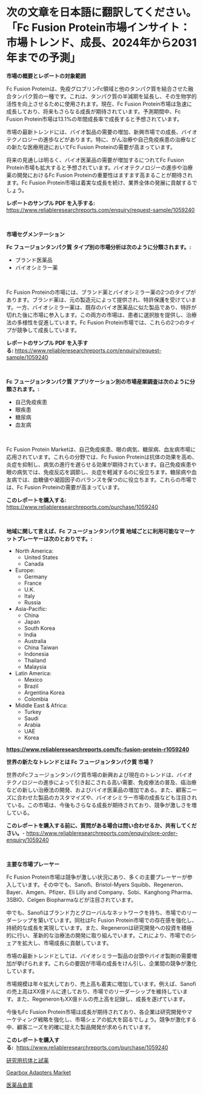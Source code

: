 <p><h1>次の文章を日本語に翻訳してください。「Fc Fusion Protein市場インサイト：市場トレンド、成長、2024年から2031年までの予測」</h1></p><p><strong>市場の概要とレポートの対象範囲</strong></p>
<p><p>Fc Fusion Proteinは、免疫グロブリンFc領域と他のタンパク質を結合させた融合タンパク質の一種です。これは、タンパク質の半減期を延長し、その生物学的活性を向上させるために使用されます。現在、Fc Fusion Protein市場は急速に成長しており、将来もさらなる成長が期待されています。予測期間中、Fc Fusion Protein市場は13.1%の年間成長率で成長すると予想されています。</p><p>市場の最新トレンドには、バイオ製品の需要の増加、新興市場での成長、バイオテクノロジーの進歩などがあります。特に、がん治療や自己免疫疾患の治療などの新たな医療用途においてFc Fusion Proteinの需要が高まっています。</p><p>将来の見通しは明るく、バイオ医薬品の需要が増加するにつれてFc Fusion Protein市場も拡大すると予想されています。バイオテクノロジーの進歩や治療薬の開発におけるFc Fusion Proteinの重要性はますます高まることが期待されます。Fc Fusion Protein市場は着実な成長を続け、業界全体の発展に貢献するでしょう。</p></p>
<p><strong>レポートのサンプル PDF を入手する:</strong> <a href="https://www.reliableresearchreports.com/enquiry/request-sample/1059240">https://www.reliableresearchreports.com/enquiry/request-sample/1059240</a></p>
<p>&nbsp;</p>
<p><strong>市場セグメンテーション</strong></p>
<p><strong>Fc フュージョンタンパク質 タイプ別の市場分析は次のように分類されます。:</strong></p>
<p><ul><li>ブランド医薬品</li><li>バイオシミラー薬</li></ul></p>
<p>&nbsp;</p>
<p><p>Fc Fusion Proteinの市場には、ブランド薬とバイオシミラー薬の2つのタイプがあります。ブランド薬は、元の製造元によって提供され、特許保護を受けています。一方、バイオシミラー薬は、既存のバイオ医薬品に似た製品であり、特許が切れた後に市場に参入します。この両方の市場は、患者に選択肢を提供し、治療法の多様性を促進しています。Fc Fusion Protein市場では、これらの2つのタイプが競争して成長しています。</p></p>
<p><strong>レポートのサンプル PDF を入手する:</strong>&nbsp;<a href="https://www.reliableresearchreports.com/enquiry/request-sample/1059240">https://www.reliableresearchreports.com/enquiry/request-sample/1059240</a></p>
<p>&nbsp;</p>
<p><strong> Fc フュージョンタンパク質 アプリケーション別の市場産業調査は次のように分類されます。:</strong></p>
<p><ul><li>自己免疫疾患</li><li>眼疾患</li><li>糖尿病</li><li>血友病</li></ul></p>
<p>&nbsp;</p>
<p><p>Fc Fusion Protein Marketは、自己免疫疾患、眼の病気、糖尿病、血友病市場に応用されています。これらの分野では、Fc Fusion Proteinは抗体の効果を高め、炎症を抑制し、病気の進行を遅らせる効果が期待されています。自己免疫疾患や眼の病気では、免疫反応を調節し、炎症を軽減するのに役立ちます。糖尿病や血友病では、血糖値や凝固因子のバランスを保つのに役立ちます。これらの市場では、Fc Fusion Proteinの需要が高まっています。</p></p>
<p><strong>このレポートを購入する:</strong>&nbsp; <a href="https://www.reliableresearchreports.com/purchase/1059240">https://www.reliableresearchreports.com/purchase/1059240</a></p>
<p>&nbsp;</p>
<p><strong>地域に関して言えば、Fc フュージョンタンパク質 地域ごとに利用可能なマーケットプレーヤーは次のとおりです。:</strong></p>
<p><ul>
    <li>
        North America:
        <ul>
            <li>United States</li>
            <li>Canada</li>
        </ul>
    </li>
    <li>
        Europe:
        <ul>
            <li>Germany</li>
            <li>France</li>
            <li>U.K.</li>
            <li>Italy</li>
            <li>Russia</li>
        </ul>
    </li>
    <li>
        Asia-Pacific:
        <ul>
            <li>China</li>
            <li>Japan</li>
            <li>South Korea</li>
            <li>India</li>
            <li>Australia</li>
            <li>China Taiwan</li>
            <li>Indonesia</li>
            <li>Thailand</li>
            <li>Malaysia</li>
        </ul>
    </li>
    <li>
        Latin America:
        <ul>
            <li>Mexico</li>
            <li>Brazil</li>
            <li>Argentina Korea</li>
            <li>Colombia</li>
        </ul>
    </li>
    <li>
        Middle East & Africa:
        <ul>
            <li>Turkey</li>
            <li>Saudi</li>
            <li>Arabia</li>
            <li>UAE</li>
            <li>Korea</li>
        </ul>
    </li>
    </ul></p>
<p><strong><a href="https://www.reliableresearchreports.com/fc-fusion-protein-r1059240">https://www.reliableresearchreports.com/fc-fusion-protein-r1059240</a></strong>&nbsp;</p>
<p><strong>世界の新たなトレンドとは Fc フュージョンタンパク質 市場？</strong></p>
<p><p>世界のFcフュージョンタンパク質市場の新興および現在のトレンドは、バイオテクノロジーの進歩によって引き起こされる高い需要、免疫療法の普及、癌治療などの新しい治療法の開発、およびバイオ医薬品の増加である。また、顧客ニーズに合わせた製品のカスタマイズや、バイオシミラー市場の成長なども注目されている。この市場は、今後もさらなる成長が期待されており、競争が激しさを増している。</p></p>
<p><strong>このレポートを購入する前に、質問がある場合は問い合わせるか、共有してください。</strong>- <a href="https://www.reliableresearchreports.com/enquiry/pre-order-enquiry/1059240">https://www.reliableresearchreports.com/enquiry/pre-order-enquiry/1059240</a></p>
<p>&nbsp;</p>
<p><strong>主要な市場プレーヤー</strong></p>
<p><p>Fc Fusion Protein市場は競争が激しい状況にあり、多くの主要プレーヤーが参入しています。その中でも、Sanofi、Bristol-Myers Squibb、Regeneron、Bayer、Amgen、Pfizer、Eli Lilly and Company、Sobi、Kanghong Pharma、3SBIO、Celgen Biopharmaなどが注目されています。</p><p>中でも、Sanofiはブランド力とグローバルなネットワークを持ち、市場でのリーダーシップを築いています。同社はFc Fusion Protein市場での存在感を強化し、持続的な成長を実現しています。また、Regeneronは研究開発への投資を積極的に行い、革新的な治療法の開発に取り組んでいます。これにより、市場でのシェアを拡大し、市場成長に貢献しています。</p><p>市場の最新トレンドとしては、バイオシミラー製品の台頭やバイオ製剤の需要増加が挙げられます。これらの要因が市場の成長をけん引し、企業間の競争が激化しています。</p><p>市場規模は年々拡大しており、売上高も着実に増加しています。例えば、Sanofiの売上高はXX億ドルに達しており、市場でのリーダーシップを維持しています。また、RegeneronもXX億ドルの売上高を記録し、成長を遂げています。</p><p>今後もFc Fusion Protein市場は成長が期待されており、各企業は研究開発やマーケティング戦略を強化し、市場シェアの拡大を図るでしょう。競争が激化する中、顧客ニーズを的確に捉えた製品開発が求められています。</p></p>
<p><strong>このレポートを購入する:</strong>&nbsp;&nbsp;<a href="https://www.reliableresearchreports.com/purchase/1059240">https://www.reliableresearchreports.com/purchase/1059240</a></p>
<p><p><a href="https://github.com/marbadji/Market-Research-Report-List-1/blob/main/895469227330.md">研究用抗体と試薬</a></p><p><a href="https://github.com/mancsybtousav/Market-Research-Report-List-2/blob/main/gearbox-adapters-market.md">Gearbox Adapters Market</a></p><p><a href="https://github.com/KaydenJohns1964/Market-Research-Report-List-1/blob/main/790200427334.md">医薬品倉庫</a></p></p>